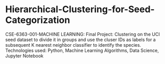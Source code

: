 # Hierarchical-Clustering-for-Seed-Categorization
CSE-6363-001-MACHINE LEARNING: Final Project: Clustering on the UCI seed dataset to divide it in groups and use the cluser IDs as labels for a subsequent K nearest neighbor classifier to identify the species. Technologies used: Python, Machine Learning Algorithms, Data Science, Jupyter Notebook
